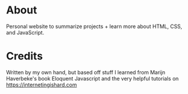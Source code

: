 # About

Personal website to summarize projects + learn more about HTML, CSS, 
and JavaScript.

# Credits
Written by my own hand, but based off stuff I learned from Marijn Haverbeke's 
book Eloquent Javascript and the very helpful tutorials on 
https://internetingishard.com
